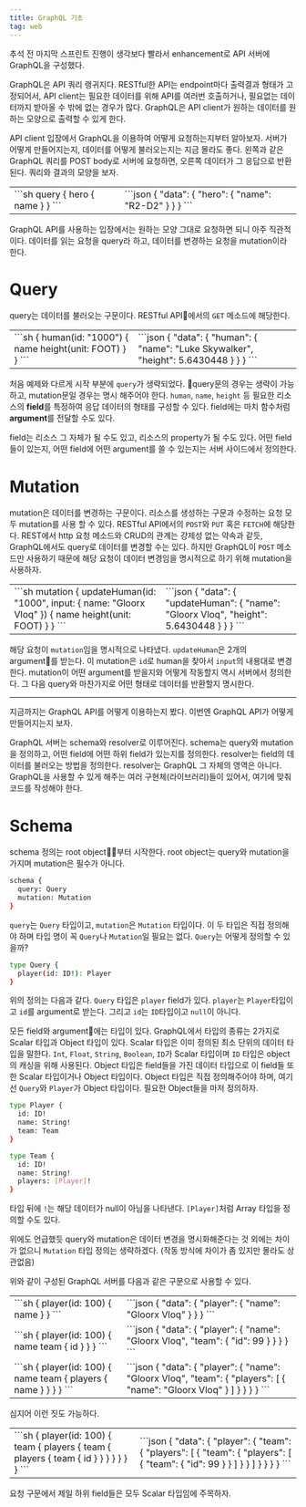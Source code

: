```yaml
---
title: GraphQL 기초
tag: web
---
```


추석 전 마지막 스프린트 진행이 생각보다 빨라서 enhancement로 API 서버에 GraphQL을 구성했다.

GraphQL은 API 쿼리 랭귀지다. RESTful한 API는 endpoint마다 출력결과 형태가 고정되어서, API client는 필요한 데이터를 위해 API를 여러번 호출하거나, 필요없는 데이터까지 받아올 수 밖에 없는 경우가 많다. GraphQL은 API client가 원하는 데이터를 원하는 모양으로 출력할 수 있게 한다.

API client 입장에서 GraphQL을 이용하여 어떻게 요청하는지부터 알아보자. 서버가 어떻게 만들어지는지, 데이터를 어떻게 불러오는지는 지금 몰라도 좋다. 왼쪽과 같은 GraphQL 쿼리를 POST body로 서버에 요청하면, 오른쪽 데이터가 그 응답으로 반환된다. 쿼리와 결과의 모양을 보자.

<table>
<td>
<div markdown="1">
```sh
query {
  hero {
    name
  }
}
```
</div>
</td>
<td>
<div markdown="1">
```json
{
  "data": {
    "hero": {
      "name": "R2-D2"
    }
  }
}
```
</div>
</td>
</table>

GraphQL API를 사용하는 입장에서는 원하는 모양 그대로 요청하면 되니 아주 직관적이다. 데이터를 읽는 요청을 query라 하고, 데이터를 변경하는 요청을 mutation이라 한다. 

# Query

query는 데이터를 불러오는 구문이다. RESTful API에서의 `GET` 메소드에 해당한다.

<table>
<td>
<div markdown="1">
```sh
{
  human(id: "1000") {
    name
    height(unit: FOOT)
  }
}
```
</div>
</td>
<td>
<div markdown="1">
```json
{
  "data": {
    "human": {
      "name": "Luke Skywalker",
      "height": 5.6430448
    }
  }
}
```
</div>
</td>
</table>

처음 예제와 다르게 시작 부분에 `query`가 생략되었다. query문의 경우는 생략이 가능하고, mutation문일 경우는 명시 해주어야 한다. `human`, `name`, `height` 등 필요한 리소스의 **field**를 특정하여 응답 데이터의 형태를 구성할 수 있다. field에는 마치 함수처럼 **argument**를 전달할 수도 있다.

field는 리소스 그 자체가 될 수도 있고, 리소스의 property가 될 수도 있다. 어떤 field들이 있는지, 어떤 field에 어떤 argument를 쓸 수 있는지는 서버 사이드에서 정의한다.

# Mutation

mutation은 데이터를 변경하는 구문이다. 리소스를 생성하는 구문과 수정하는 요청 모두 mutation를 사용 할 수 있다. RESTful API에서의 `POST`와 `PUT` 혹은 `FETCH`에 해당한다. REST에서 http 요청 메소드와 CRUD의 관계는 걍제성 없는 약속과 같듯, GraphQL에서도 query로 데이터를 변경할 수는 있다. 하지만 GraphQL이 `POST` 메소드만 사용하기 때문에 해당 요청이 데이터 변경임을 명시적으로 하기 위해 mutation을 사용하자.

<table>
<td>
<div markdown="1">
```sh
mutation {
  updateHuman(id: "1000", input: {
    name: "Gloorx Vloq"
  }) {
    name
    height(unit: FOOT)
  }
}
```
</div>
</td>
<td>
<div markdown="1">
```json
{
  "data": {
    "updateHuman": {
      "name": "Gloorx Vloq",
      "height": 5.6430448
    }
  }
}
```
</div>
</td>
</table>

해당 요청이 `mutation`임을 명시적으로 나타냈다. `updateHuman`은 2개의 argument를 받는다. 이 mutation은 `id`로 human을 찾아서 `input`의 내용대로 변경한다. mutation이 어떤 argument를 받을지와 어떻게 작동할지 역시 서버에서 정의한다. 그 다음 query와 마찬가지로 어떤 형태로 데이터를 반환할지 명시한다.

---

지금까지는 GraphQL API를 어떻게 이용하는지 봤다. 이번엔 GraphQL API가 어떻게 만들어지는지 보자. 

GraphQL 서버는 schema와 resolver로 이루어진다. schema는 query와 mutation을 정의하고, 어떤 field에 어떤 하위 field가 있는지를 정의한다. resolver는 field의 데이터를 불러오는 방법을 정의한다. resolver는 GraphQL 그 자체의 영역은 아니다. GraphQL을 사용할 수 있게 해주는 여러 구현체(라이브러리)들이 있어서, 여기에 맞춰 코드를 작성해야 한다.

# Schema

schema 정의는 root object부터 시작한다. root object는 query와 mutation을 가지며 mutation은 필수가 아니다.
```sh
schema {
  query: Query
  mutation: Mutation
}
```

`query`는 `Query` 타입이고, `mutation`은 `Mutation` 타입이다. 이 두 타입은 직접 정의해야 하며 타입 명이 꼭 `Query`나 `Mutation`일 필요는 없다. `Query`는 어떻게 정의할 수 있을까?

```sh
type Query {
  player(id: ID!): Player
}
```

위의 정의는 다음과 같다. `Query` 타입은 `player` field가 있다. `player`는 `Player`타입이고 `id`를 argument로 받는다. 그리고 `id`는 `ID`타입이고 `null`이 아니다.

모든 field와 argument에는 타입이 있다. GraphQL에서 타입의 종류는 2가지로 Scalar 타입과 Object 타입이 있다. Scalar 타입은 이미 정의된 최소 단위의 데이터 타입을 말한다. `Int`, `Float`, `String`, `Boolean`, `ID`가 Scalar 타입이며 `ID` 타입은 object의 캐싱을 위해 사용된다. Object 타입은 field들을 가진 데이터 타입으로 이 field들 또한 Scalar 타입이거나 Object 타입이다. Object 타입은 직접 정의해주어야 하며, 여기선 `Query`와 `Player`가 Object 타입이다. 필요한 Object들을 마저 정의하자.

```sh
type Player {
  id: ID!
  name: String!
  team: Team
}

type Team {
  id: ID!
  name: String!
  players: [Player]!
}
```

타입 뒤에 `!`는 해당 데이터가 null이 아님을 나타낸다. `[Player]`처럼 Array 타입을 정의할 수도 있다.

위에도 언급했듯 query와 mutation은 데이터 변경을 명시화해준다는 것 외에는 차이가 없으니 `Mutation` 타입 정의는 생략하겠다. (작동 방식에 차이가 좀 있지만 몰라도 상관없음)

위와 같이 구성된 GraphQL 서버를 다음과 같은 구문으로 사용할 수 있다.

<table>
<tr>
<td>
<div markdown="1">
```sh
{
  player(id: 100) {
    name
  }
}
```
</div>
</td>
<td>
<div markdown="1">
```json
{
  "data": {
    "player": {
      "name": "Gloorx Vloq"
    }
  }
}
```
</div>
</td>
</tr>
<tr>
<td>
<div markdown="1">
```sh
{
  player(id: 100) {
    name
    team {
      id
    }
  }
}
```
</div>
</td>
<td>
<div markdown="1">
```json
{
  "data": {
    "player": {
      "name": "Gloorx Vloq",
      "team": {
        "id": 99
      }
    }
  }
}
```
</div>
</td>
</tr>
<tr>
<td>
<div markdown="1">
```sh
{
  player(id: 100) {
    name
    team {
      players {
        name
      }
    }
  }
}
```
</div>
</td>
<td>
<div markdown="1">
```json
{
  "data": {
    "player": {
      "name": "Gloorx Vloq",
      "team": {
        "players": [
          {
            "name": "Gloorx Vloq"
          }
        ]
      }
    }
  }
}
```
</div>
</td>
</tr>
</table>

심지어 이런 짓도 가능하다.

<table>
<td>
<div markdown="1">
```sh
{
  player(id: 100) {
    team {
      players {
        team {
          players {
            team {
              id
            }
          }
        } 
      }
    }
  }
}
```
</div>
</td>
<td>
<div markdown="1">
```json
{
  "data": {
    "player": {
      "team": {
        "players": [
          {
            "team": {
              "players": [
                {
                  "team": {
                    "id": 99
                  }
                }
              ]
            }
          }
        ]
      }
    }
  }
}
```
</div>
</td>
</table>

요청 구문에서 제일 하위 field들은 모두 Scalar 타입임에 주목하자.